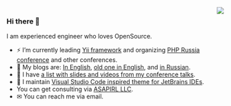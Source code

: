<img align='right' src="https://github-readme-stats.vercel.app/api?username=samdark&show_icons=true">

### Hi there 👋

I am experienced engineer who loves OpenSource.

- ⚡ I’m currently leading [Yii framework](https://www.yiiframework.com/) and organizing [PHP Russia conference](https://phprussia.ru/) and other conferences.
- 📖 My blogs are: [In English](https://t.me/samdark_blog), [old one in English](https://en.rmcreative.ru/), and [in Russian](https://rmcreative.ru/).
- 🎤 I have [a list with slides and videos from my conference talks](https://slides.rmcreative.ru/).
- 🎨 I maintain [Visual Studio Code inspired theme for JetBrains IDEs](https://github.com/samdark/intellij-visual-studio-code-dark-plus).
- You can get consulting via [ASAPIRL LLC](https://asapirl.com/).
- ✉ You can reach me via email.
